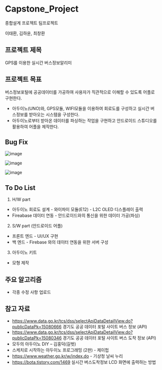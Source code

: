 # Capstone_Project

종합설계 프로젝트 팀프로젝트 <br>

이태환, 김하윤, 최창환

## 프로젝트 제목

GPS를 이용한 실시간 버스정보알리미

## 프로젝트 목표

버스정보포털에 공공데이터를 가공하여 사용자가 직관적으로 이해할 수 있도록 어플로 구현한다.<br>

- 아두이노(UNO)와, GPS모듈, WIFI모듈을 이용하여 회로도를 구성하고 실시간 버스정보를 받아오는 시스템을 구성한다.
- 아두이노로부터 받아온 데이터를 파싱하는 작업을 구현하고 안드로이드 스튜디오를 활용하여 어플을 제작한다.

## Bug Fix

![image](https://user-images.githubusercontent.com/57865037/161235404-4a173910-ce40-4421-aa1b-06a6459a07dc.png)

![image](https://user-images.githubusercontent.com/57865037/161235380-f4833446-9f39-4ef8-a30b-825f3ba0cbb1.png)

![image](https://user-images.githubusercontent.com/57865037/161235223-a093dce8-329d-48a0-b65a-85eba0b60121.jpg)

## To Do List

1. H/W part

- 아두이노 회로도 설계 - 와이파이 모듈(E12) - L2C OLED 디스플레이 출력
- Fireabase 데이터 연동 - 안드로이드와의 통신을 위한 데이터 가공(파싱)

2. S/W part (안드로이드 어플)

- 프론트 엔드 - UI/UX 구현
- 백 엔드 - Firebase 와의 데이터 연동을 위한 서버 구성

3. 아두이노 키트

- 모형 제작

## 주요 알고리즘

- 각종 수정 사항 업로드

## 참고 자료

- https://www.data.go.kr/tcs/dss/selectApiDataDetailView.do?publicDataPk=15080666 경기도 공공 데이터 포털 사이트 버스 정보 (API)
- https://www.data.go.kr/tcs/dss/selectApiDataDetailView.do?publicDataPk=15080346 경기도 공공 데이터 포털 사이트 버스 도착 정보 (API)
- 모두의 아두이노 DIY – 김홍덕(길벗)
- 스케치로 시작하는 아두이노 프로그래밍 (2판) - 제이펍
- https://www.weather.go.kr/w/index.do - 기상청 날씨 누리
- https://bota.tistory.com/1469 실시간 버스도착정보 LCD 화면에 출력하는 방법

